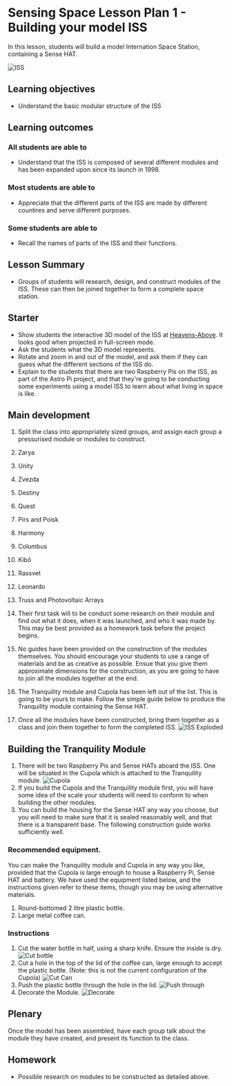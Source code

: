 # Sensing Space Lesson Plan 1 - Building your model ISS

In this lesson, students will build a model Internation Space Station, containing a Sense HAT.

![ISS](https://upload.wikimedia.org/wikipedia/commons/thumb/0/04/International_Space_Station_after_undocking_of_STS-132.jpg/1024px-International_Space_Station_after_undocking_of_STS-132.jpg)

## Learning objectives

- Understand the basic modular structure of the ISS

## Learning outcomes

### All students are able to

- Understand that the ISS is composed of several different modules and has been expanded upon since its launch in 1998.

### Most students are able to

- Appreciate that the different parts of the ISS are made by different countires and serve different purposes.

### Some students are able to

- Recall the names of parts of the ISS and their functions.


## Lesson Summary

- Groups of students will research, design, and construct modules of the ISS. These can then be joined together to form a complete space station.

## Starter

- Show students the interactive 3D model of the ISS at [Heavens-Above](http://www.heavens-above.com/ISS_3D.aspx). It looks good when projected in full-screen mode.
- Ask the students what the 3D model represents.
- Rotate and zoom in and out of the model, and ask them if they can guess what the different sections of the ISS do.
- Explain to the students that there are two Raspberry Pis on the ISS, as part of the Astro Pi project, and that they're going to be conducting some experiments using a model ISS to learn about what living in space is like.

## Main development

1. Split the class into appropriately sized groups, and assign each group a pressurised module or modules to construct.
  1. Zarya
  2. Unity
  3. Zvezda
  4. Destiny
  5. Quest
  6. Pirs and Poisk
  7. Harmony
  8. Columbus
  9. Kibō
  10. Rassvet
  11. Leonardo
  12. Truss and Photovoltaic Arrays

1. Their first task will to be conduct some research on their module and find out what it does, when it was launched, and who it was made by. This may be best provided as a homework task before the project begins.

2. No guides have been provided on the construction of the modules themselves. You should encourage your students to use a range of materials and be as creative as possible. Ensue that you give them approximate dimensions for the construction, as you are going to have to join all the modules together at the end.

3. The Tranquility module and Cupola has been left out of the list. This is going to be yours to make. Follow the simple guide below to produce the Tranquility module containing the Sense HAT.

4. Once all the modules have been constructed, bring them together as a class and join them together to form the completed ISS.
![ISS Exploded](https://upload.wikimedia.org/wikipedia/commons/thumb/6/6f/ISS_configuration_2011-05_en.svg/1000px-ISS_configuration_2011-05_en.svg.png)

## Building the Tranquility Module
1. There will be two Raspberry Pis and Sense HATs aboard the ISS. One will be situated in the Cupola which is attached to the Tranquility module.
![Cupola](https://upload.wikimedia.org/wikipedia/commons/thumb/2/22/STS130_cupola_view1.jpg/1024px-STS130_cupola_view1.jpg)
1. If you build the Cupola and the Tranquility module first, you will have some idea of the scale your students will need to conform to when building the other modules.
2. You can build the housing for the Sense HAT any way you choose, but you will need to make sure that it is sealed reasonably well, and that there is a transparent base. The following construction guide works sufficiently well. 

### Recommended equipment.

You can make the Tranquility module and Cupola in any way you like, provided that the Cupola is large enough to house a Raspberry Pi, Sense HAT and battery. We have used the equipment listed below, and the instructions given refer to these items, though you may be using alternative materials.

1. Round-bottomed 2 litre plastic bottle.
1. Large metal coffee can.

### Instructions
1. Cut the water bottle in half, using a sharp knife. Ensure the inside is dry.
![Cut bottle](images/cut_bottle.jpg)
1. Cut a hole in the top of the lid of the coffee can, large enough to accept the plastic bottle. (Note: this is not the current configuration of the Cupola)
![Cut Can](images/cut_can.jpg)
1. Push the plastic bottle through the hole in the lid.
![Push through](images/push_through.jpg)
1. Decorate the Module.
![Decorate](images/decorate.jpg)

## Plenary

Once the model has been assembled, have each group talk about the module they have created, and present its function to the class.

## Homework
- Possible research on modules to be constructed as detailed above.
